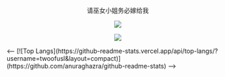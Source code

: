 <!--
- 隐藏一些统计信息（加在用户名后）：&hide=stars,commits,prs,issues,contribs
- 私人项目提交数：&count_private=true
- 显示图标：&show_icons=true
- 自定义主题：&theme=vision-friendly-dark
-->
<p align="center">请巫女小姐务必嫁给我</p>

<p align="center">
  <a href="https://github.com/Twoofusl">
    <img src="https://github-readme-stats.vercel.app/api?username=twoofusl&count_private=true&show_icons=true&theme=great-gatsby"/>
  </a>
</p>
<p align="center">
  <a href="https://github.com/Twoofusl">
    <img src="https://github-readme-stats.vercel.app/api/top-langs/?username=twoofusl&layout=compact"/>
  </a>
</p>
<--
[![Top Langs](https://github-readme-stats.vercel.app/api/top-langs/?username=twoofusl&layout=compact)](https://github.com/anuraghazra/github-readme-stats)
-->
